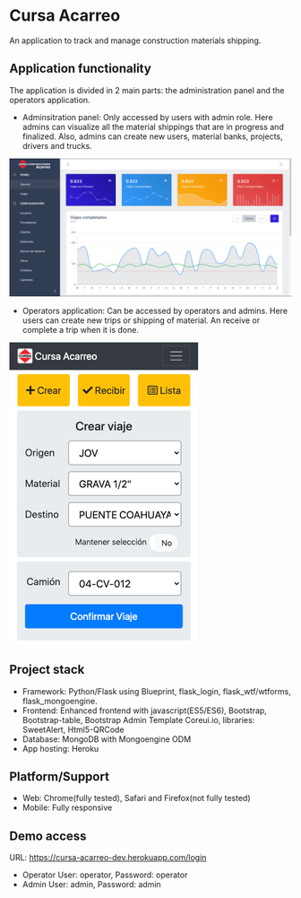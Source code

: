 # Cursa Acarreo

An application to track and manage construction materials shipping.

## Application functionality

The application is divided in 2 main parts: the administration panel and the operators application.

- Adminsitration panel: Only accessed by users with admin role. Here admins can visualize all the material shippings that are in progress and finalized. Also, admins can create new users, material banks, projects, drivers and trucks.

![Admin Panel](https://github.com/chavus/cursa_acarreo/blob/master/readme_imgs/2020-10-14_18-47-12.png)

- Operators application: Can be accessed by operators and admins. Here users can create new trips or shipping of material. An receive or complete a trip when it is done.

![App](https://github.com/chavus/cursa_acarreo/blob/master/readme_imgs/2020-10-14_19-08-59.png)

## Project stack

- Framework: Python/Flask using Blueprint, flask_login, flask_wtf/wtforms, flask_mongoengine.
- Frontend: Enhanced frontend with javascript(ES5/ES6), Bootstrap, Bootstrap-table, Bootstrap Admin Template Coreui.io, libraries: SweetAlert, Html5-QRCode
- Database: MongoDB with Mongoengine ODM
- App hosting: Heroku

## Platform/Support

- Web: Chrome(fully tested), Safari and Firefox(not fully tested)
- Mobile: Fully responsive

## Demo access 
URL: https://cursa-acarreo-dev.herokuapp.com/login
- Operator User: operator, Password: operator
- Admin User: admin, Password: admin
